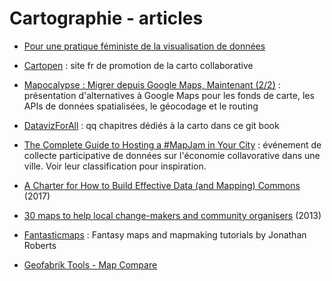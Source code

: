 # Cartographie - articles

- [Pour une pratique féministe de la visualisation de données](https://visionscarto.net/visualisation-donnees-feministe)

- [Cartopen](http://cartopen.com) : site fr de promotion de la carto collaborative

- [Mapocalypse : Migrer depuis Google Maps, Maintenant (2/2)](https://medium.com/@LoicOrtola/mapocalypse-migrer-depuis-google-maps-maintenant-2-2-e4359112e20a) : présentation d'alternatives à Google Maps pour les fonds de carte, les APIs de données spatialisées, le géocodage et le routing

- [DatavizForAll](https://www.datavizforall.org/map/) : qq chapitres dédiés à la carto dans ce git book

- [The Complete Guide to Hosting a #MapJam in Your City](https://www.shareable.net/blog/the-complete-guide-to-hosting-a-mapjam-in-your-city) : événement de collecte participative de données sur l'économie collavorative dans une ville. Voir leur classification pour inspiration.


- [A Charter for How to Build Effective Data (and Mapping) Commons](https://blog.p2pfoundation.net/a-charter-for-how-to-build-effective-data-and-mapping-commons/2017/04/20) (2017)

- [30 maps to help local change-makers and community organisers](http://www.reconomy.org/30-maps-to-help-local-change-makers-and-community-organisers/) (2013)

- [Fantasticmaps](http://www.fantasticmaps.com/) : Fantasy maps and mapmaking tutorials by Jonathan Roberts

- [Geofabrik Tools - Map Compare](http://tools.geofabrik.de/)
